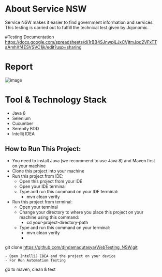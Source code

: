 # About Service NSW
Service NSW makes it easier to find government information and services. 
This testing is carried out to fulfill the technical test given by Jojonomic.

#Testing Documentation
https://docs.google.com/spreadsheets/d/1rBB4SJnwpiLJxCVjtmJpd2VFxTTaAmhXf4ESVSVC1jk/edit?usp=sharing

# Report
![image](https://github.com/dindamadutasya/WebTesting_NSW/assets/97401593/f056d831-c702-42a6-af8f-e0f2d0106f44)


# Tool & Technology Stack
- Java 8
- Selenium
- Cucumber
- Serenity BDD
- Intellij IDEA

## How to Run This Project:
  * You need to install Java (we recommend to use Java 8) and Maven first on your machine
  * Clone this project into your machine
  * Run this project from IDE:
      * Open this project from your IDE
      * Open your IDE terminal
      * Type and run this command on your IDE terminal:
          * mvn clean verify
  * Run this project from terminal:
      * Open your terminal
      * Change your directory to where you place this project on your machine using this command:
          * cd your-project-directory-path
      * Type and run this command on your terminal:
          * mvn clean verify
          * 
git clone https://github.com/dindamadutasya/WebTesting_NSW.git
```
- Open IntelliJ IDEA and the project on your device
- For Run Automation Testing
```
go to maven, clean & test
```
